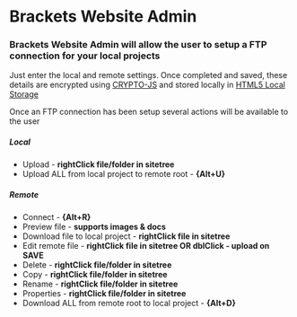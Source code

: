 # Brackets Website Admin

### Brackets Website Admin will allow the user to setup a FTP connection for your local projects

Just enter the local and remote settings. Once completed and saved, these details are encrypted using [CRYPTO-JS] and stored locally in [HTML5 Local Storage]

Once an FTP connection has been setup several actions will be available to the user

##### Local
  - Upload - **rightClick file/folder in sitetree**
  - Upload ALL from local project to remote root - **{Alt+U}**

##### Remote
  - Connect - **{Alt+R}**
  - Preview file - **supports images & docs**
  - Download file to local project - **rightClick file in sitetree**
  - Edit remote file - **rightClick file in sitetree OR dblClick - upload on SAVE**
  - Delete - **rightClick file/folder in sitetree**
  - Copy - **rightClick file/folder in sitetree**
  - Rename - **rightClick file/folder in sitetree**
  - Properties - **rightClick file/folder in sitetree**
  - Download ALL from remote root to local project - **{Alt+D}**
  
   [CRYPTO-JS]: <https://www.npmjs.com/package/crypto-js>
   [HTML5 Local Storage]: <http://www.w3schools.com/html/html5_webstorage.asp>
